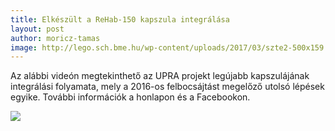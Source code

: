 ```yaml
---
title: Elkészült a ReHab-150 kapszula integrálása
layout: post
author: moricz-tamas
image: http://lego.sch.bme.hu/wp-content/uploads/2017/03/szte2-500x159.jpg
---
```


Az alábbi videón megtekinthető az UPRA projekt legújabb kapszulájának integrálási folyamata, mely a 2016-os felbocsájtást megelőző utolsó lépések egyike. További információk a honlapon és a Facebookon.

[![](http://img.youtube.com/vi/7Hf2fo1IdWg/0.jpg)](http://www.youtube.com/watch?v=7Hf2fo1IdWg "Rehab 150 integráció")
